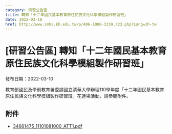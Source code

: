 ```yaml
---
category: 研習公告區
title: 轉知「十二年國民基本教育原住民族文化科學模組製作研習班」
date: 2022-03-10
href: http://www.smhs.kh.edu.tw/p/406-1000-3159,r23.php?Lang=zh-tw
---
```


# [研習公告區] 轉知「十二年國民基本教育原住民族文化科學模組製作研習班」

發布日期：2022-03-10

教育部國民及學前教育署委請國立清華大學辦理110學年度「十二年國民基本教育原住民族文化科學模組製作研習班」花蓮場活動，請參閱附件。

## 附件

- [34661475_11101081000_ATT1.pdf](https://www.smhs.kh.edu.tw/var/file/0/1000/attach/55/pta_2928_7618657_96674.pdf)
